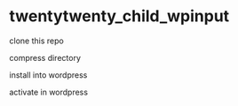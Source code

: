 # twentytwenty_child_wpinput
clone this repo

compress directory

install into wordpress

activate in wordpress
